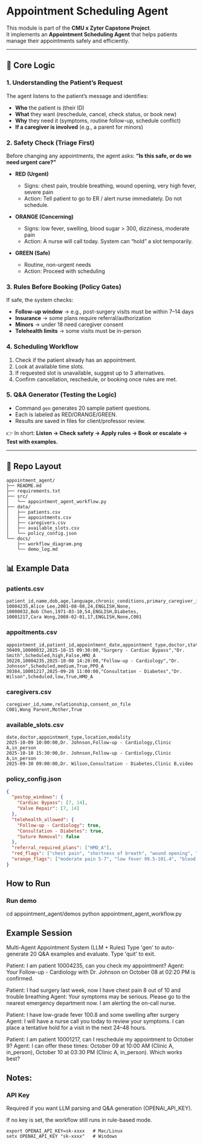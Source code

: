 # Appointment Scheduling Agent

This module is part of the **CMU x Zyter Capstone Project**.  
It implements an **Appointment Scheduling Agent** that helps patients manage their appointments safely and efficiently.

---

## 🔑 Core Logic

### 1. Understanding the Patient’s Request
The agent listens to the patient’s message and identifies:
- **Who** the patient is (their ID)  
- **What** they want (reschedule, cancel, check status, or book new)  
- **Why** they need it (symptoms, routine follow-up, schedule conflict)  
- **If a caregiver is involved** (e.g., a parent for minors)

### 2. Safety Check (Triage First)
Before changing any appointments, the agent asks: **“Is this safe, or do we need urgent care?”**

- **RED (Urgent)**  
  - Signs: chest pain, trouble breathing, wound opening, very high fever, severe pain  
  - Action: Tell patient to go to ER / alert nurse immediately. Do not schedule.  

- **ORANGE (Concerning)**  
  - Signs: low fever, swelling, blood sugar > 300, dizziness, moderate pain  
  - Action: A nurse will call today. System can “hold” a slot temporarily.  

- **GREEN (Safe)**  
  - Routine, non-urgent needs  
  - Action: Proceed with scheduling  

### 3. Rules Before Booking (Policy Gates)
If safe, the system checks:
- **Follow-up window** → e.g., post-surgery visits must be within 7–14 days  
- **Insurance** → some plans require referral/authorization  
- **Minors** → under 18 need caregiver consent  
- **Telehealth limits** → some visits must be in-person  

### 4. Scheduling Workflow
1. Check if the patient already has an appointment.  
2. Look at available time slots.  
3. If requested slot is unavailable, suggest up to 3 alternatives.  
4. Confirm cancellation, reschedule, or booking once rules are met.  

### 5. Q&A Generator (Testing the Logic)
- Command `gen` generates 20 sample patient questions.  
- Each is labeled as RED/ORANGE/GREEN.  
- Results are saved in files for client/professor review.  

👉 In short: **Listen → Check safety → Apply rules → Book or escalate → Test with examples.**

---

## 📂 Repo Layout

```text
appointment_agent/
├── README.md
├── requirements.txt
├── src/
│   └── appointment_agent_workflow.py
├── data/
│   ├── patients.csv
│   ├── appointments.csv
│   ├── caregivers.csv
│   ├── available_slots.csv
│   └── policy_config.json
└── docs/
    ├── workflow_diagram.png
    └── demo_log.md

```

## 📊 Example Data

### patients.csv
```csv
patient_id,name,dob,age,language,chronic_conditions,primary_caregiver_id
10004235,Alice Lee,2001-08-08,24,ENGLISH,None,
10000032,Bob Chen,1971-03-10,54,ENGLISH,Diabetes,
10001217,Cara Wong,2008-02-01,17,ENGLISH,None,C001
```
### appoitments.csv
```csv
appointment_id,patient_id,appointment_date,appointment_type,doctor,status,urgency,can_reschedule,plan_id
30409,10000032,2025-10-15 09:30:00,"Surgery - Cardiac Bypass","Dr. Smith",Scheduled,high,False,HMO_A
30220,10004235,2025-10-08 14:20:00,"Follow-up - Cardiology","Dr. Johnson",Scheduled,medium,True,PPO_A
30384,10001217,2025-09-28 11:00:00,"Consultation - Diabetes","Dr. Wilson",Scheduled,low,True,HMO_A
```
### caregivers.csv
```csv
caregiver_id,name,relationship,consent_on_file
C001,Wong Parent,Mother,True
```
### available_slots.csv
```csv
date,doctor,appointment_type,location,modality
2025-10-09 10:00:00,Dr. Johnson,Follow-up - Cardiology,Clinic A,in_person
2025-10-10 15:30:00,Dr. Johnson,Follow-up - Cardiology,Clinic A,in_person
2025-09-30 09:00:00,Dr. Wilson,Consultation - Diabetes,Clinic B,video
```
### policy_config.json
```json
{
  "postop_windows": {
    "Cardiac Bypass": [7, 14],
    "Valve Repair": [7, 14]
  },
  "telehealth_allowed": {
    "Follow-up - Cardiology": true,
    "Consultation - Diabetes": true,
    "Suture Removal": false
  },
  "referral_required_plans": ["HMO_A"],
  "red_flags": ["chest pain", "shortness of breath", "wound opening", "yellow drainage", "fever >= 101.5", "pain >= 8"],
  "orange_flags": ["moderate pain 5-7", "low fever 99.5-101.4", "blood sugar > 300", "wound redness", "dizziness"]
}
```
## How to Run
### Run demo
cd appointment_agent/demos
python appointment_agent_workflow.py

## Example Session
Multi-Agent Appointment System (LLM + Rules)
Type 'gen' to auto-generate 20 Q&A examples and evaluate.
Type 'quit' to exit.

Patient: I am patient 10004235, can you check my appointment?
Agent: Your Follow-up - Cardiology with Dr. Johnson on October 08 at 02:20 PM is confirmed.

Patient: I had surgery last week, now I have chest pain 8 out of 10 and trouble breathing
Agent: Your symptoms may be serious. Please go to the nearest emergency department now. I am alerting the on-call nurse.

Patient: I have low-grade fever 100.8 and some swelling after surgery
Agent: I will have a nurse call you today to review your symptoms. I can place a tentative hold for a visit in the next 24–48 hours.

Patient: I am patient 10001217, can I reschedule my appointment to October 9?
Agent: I can offer these times: October 09 at 10:00 AM (Clinic A, in_person), October 10 at 03:30 PM (Clinic A, in_person). Which works best?

## Notes:
### API Key

Required if you want LLM parsing and Q&A generation (OPENAI_API_KEY).

If no key is set, the workflow still runs in rule-based mode.

```text
export OPENAI_API_KEY=sk-xxxx   # Mac/Linux
setx OPENAI_API_KEY "sk-xxxx"   # Windows
```
